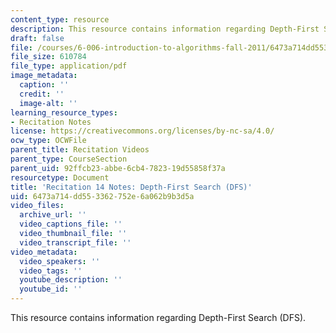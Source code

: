 ```yaml
---
content_type: resource
description: This resource contains information regarding Depth-First Search (DFS).
draft: false
file: /courses/6-006-introduction-to-algorithms-fall-2011/6473a714dd553362752e6a062b9b3d5a_MIT6_006F11_rec14.pdf
file_size: 610784
file_type: application/pdf
image_metadata:
  caption: ''
  credit: ''
  image-alt: ''
learning_resource_types:
- Recitation Notes
license: https://creativecommons.org/licenses/by-nc-sa/4.0/
ocw_type: OCWFile
parent_title: Recitation Videos
parent_type: CourseSection
parent_uid: 92ffcb23-abbe-6cb4-7823-19d55858f37a
resourcetype: Document
title: 'Recitation 14 Notes: Depth-First Search (DFS)'
uid: 6473a714-dd55-3362-752e-6a062b9b3d5a
video_files:
  archive_url: ''
  video_captions_file: ''
  video_thumbnail_file: ''
  video_transcript_file: ''
video_metadata:
  video_speakers: ''
  video_tags: ''
  youtube_description: ''
  youtube_id: ''
---
```

This resource contains information regarding Depth-First Search (DFS).